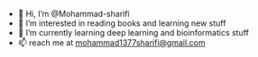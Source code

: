 - 👋 Hi, I’m @Mohammad-sharifi
- 👀 I’m interested in reading books and learning new stuff
- 🌱 I’m currently learning deep learning and bioinformatics stuff
- 📫 reach me at mohammad1377sharifi@gmail.com

<!---
Mohammad-sharifi/Mohammad-sharifi is a ✨ special ✨ repository because its `README.md` (this file) appears on your GitHub profile.
You can click the Preview link to take a look at your changes.
--->
